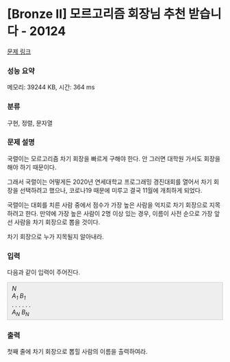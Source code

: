 # [Bronze II] 모르고리즘 회장님 추천 받습니다 - 20124 

[문제 링크](https://www.acmicpc.net/problem/20124) 

### 성능 요약

메모리: 39244 KB, 시간: 364 ms

### 분류

구현, 정렬, 문자열

### 문제 설명

<p>국렬이는 모르고리즘 차기 회장을 빠르게 구해야 한다. 안 그러면 대학원 가서도 회장을 해야 하기 때문이다.</p>

<p>그래서 국렬이는 어떻게든 2020년 연세대학교 프로그래밍 경진대회를 열어서 차기 회장을 선택하려고 했으나, 코로나19 때문에 미루고 결국 11월에 개최하게 되었다.</p>

<p>국렬이는 대회를 치른 사람 중에서 점수가 가장 높은 사람을 억지로 차기 회장으로 지목하려고 한다. 만약에 가장 높은 사람이 2명 이상 있는 경우, 이름이 사전 순으로 가장 앞선 사람을 차기 회장으로 뽑을 것이다.</p>

<p>차기 회장으로 누가 지목될지 알아내라.</p>

### 입력 

 <p>다음과 같이 입력이 주어진다.</p>

<div style="background:#eeeeee;border:1px solid #cccccc;padding:5px 10px;"><em>N</em><br>
<em>A<sub>1</sub></em> <em>B<sub>1</sub></em><br>
. . . . . .<br>
<em>A<sub>N</sub></em> <em>B<sub>N</sub></em></div>

### 출력 

 <p>첫째 줄에 차기 회장으로 뽑힐 사람의 이름을 출력하여라.</p>

